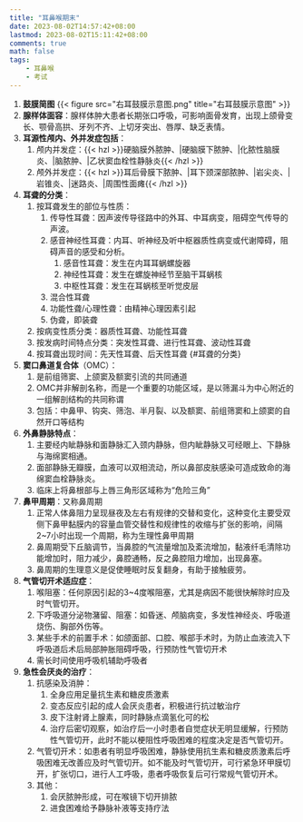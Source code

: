 ```yaml
---
title: "耳鼻喉期末"
date: 2023-08-02T14:57:42+08:00
lastmod: 2023-08-02T15:11:42+08:00
comments: true
math: false
tags:
    - 耳鼻喉
    - 考试
---
```


<!--more-->

1. **鼓膜简图** {{< figure src="右耳鼓膜示意图.png" title="右耳鼓膜示意图" >}}
2. **腺样体面容**：腺样体肿大患者长期张口呼吸，可影响面骨发育，出现上颌骨变长、颚骨高拱、牙列不齐、上切牙突出、唇厚、缺乏表情。
3. **耳源性颅内、外并发症包括**：
    1. 颅内并发症：{{< hzl >}}硬脑膜外脓肿、|硬脑膜下脓肿、|化脓性脑膜炎、|脑脓肿、|乙状窦血栓性静脉炎{{< /hzl >}}
    2. 颅外并发症：{{< hzl >}}耳后骨膜下脓肿、|耳下颈深部脓肿、|岩尖炎、|岩锥炎、|迷路炎、|周围性面瘫{{< /hzl >}}
4. **耳聋的分类**：
    1. 按耳聋发生的部位与性质：
        1. 传导性耳聋：因声波传导径路中的外耳、中耳病变，阻碍空气传导的声波。
        1. 感音神经性耳聋：内耳、听神经及听中枢器质性病变或代谢障碍，阻碍声音的感受和分析。
            1. 感音性耳聋：发生在内耳耳蜗螺旋器
            1. 神经性耳聋：发生在螺旋神经节至脑干耳蜗核
            1. 中枢性耳聋：发生在耳蜗核至听觉皮层
        1. 混合性耳聋
        1. 功能性聋/心理性聋：由精神心理因素引起
        1. 伪聋，即装聋
    1. 按病变性质分类：器质性耳聋、功能性耳聋
    1. 按发病时间特点分类：突发性耳聋、进行性耳聋、波动性耳聋
    1. 按耳聋出现时间：先天性耳聋、后天性耳聋
    {#耳聋的分类}
5. **窦口鼻道复合体**（OMC）：
    1. 是前组筛窦、上颌窦及额窦引流的共同通道
    1. OMC并非解剖名称，而是一个重要的功能区域，是以筛漏斗为中心附近的一组解剖结构的共同称谓
    1. 包括：中鼻甲、钩突、筛泡、半月裂、以及额窦、前组筛窦和上颌窦的自然开口等结构
6. **外鼻静脉特点**：
    1. 主要经内眦静脉和面静脉汇入颈内静脉，但内眦静脉又可经眼上、下静脉与海绵窦相通。
    1. 面部静脉无瓣膜，血液可以双相流动，所以鼻部皮肤感染可造成致命的海绵窦血栓静脉炎。
    1. 临床上将鼻根部与上唇三角形区域称为“危险三角”
7. **鼻甲周期**：又称鼻周期
    1. 正常人体鼻阻力呈现昼夜及左右有规律的交替和变化，这种变化主要受双侧下鼻甲黏膜内的容量血管交替性和规律性的收缩与扩张的影响，间隔2~7小时出现一个周期，称为生理性鼻甲周期
    1. 鼻周期受下丘脑调节，当鼻腔的气流量增加及紊流增加，黏液纤毛清除功能增加时，阻力减少，鼻腔通畅，反之鼻腔阻力增加，出现鼻塞。
    1. 鼻周期的生理意义是促使睡眠时反复翻身，有助于接触疲劳。
8. **气管切开术适应症**：
    1. 喉阻塞：任何原因引起的3~4度喉阻塞，尤其是病因不能很快解除时应及时气管切开。
    1. 下呼吸道分泌物潴留、阻塞：如昏迷、颅脑病变，多发性神经炎、呼吸道烧伤、胸部外伤等。
    1. 某些手术的前置手术：如颌面部、口腔、喉部手术时，为防止血液流入下呼吸道后术后局部肿胀阻碍呼吸，行预防性气管切开术
    1. 需长时间使用呼吸机辅助呼吸者
9. **急性会厌炎的治疗**：
    1. 抗感染及消肿：
        1. 全身应用足量抗生素和糖皮质激素
        1. 变态反应引起的成人会厌炎患者，积极进行抗过敏治疗
        1. 皮下注射肾上腺素，同时静脉点滴氢化可的松
        1. 治疗后密切观察，如治疗后一小时患者自觉症状无明显缓解，行预防性气管切开，此时不能以梗阻性呼吸困难的程度决定是否气管切开。
    1. 气管切开术：如患者有明显呼吸困难，静脉使用抗生素和糖皮质激素后呼吸困难无改善应及时气管切开。如不能及时气管切开，可行紧急环甲膜切开，扩张切口，进行人工呼吸，患者呼吸恢复后可行常规气管切开术。
    1. 其他：
        1. 会厌脓肿形成，可在喉镜下切开排脓
        1. 进食困难给予静脉补液等支持疗法
